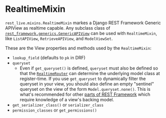 # RealtimeMixin

`rest_live.mixins.RealtimeMixin` markes a Django REST Framework
Generic APIView as realtime capable. Any subclass class of
[`rest_framework.generics.GenericAPIView`](https://www.django-rest-framework.org/api-guide/generic-views/#genericapiview)
can be used with `RealtimeMixin`, like `ListAPIView`, `RetrieveAPIView`, and `ModelViewSet`.

These are the View properties and methods used by the `RealtimeMixin`:

- `lookup_field` (defaults to `pk` in DRF)
- `queryset`
    * Even if `get_queryset()` is defined, `queryset` must
    also be defined so that the [`RealtimeRouter`](router.md)
    can determine the underlying model class at register-time.
    If you use `get_queryset` to dynamically filter the queryset
    in your view, you should also define an empty "sentinel" queryset
    on the view of the form `Model.queryset.none()`. This is
    what's recommended for other [parts of REST Framework](https://www.django-rest-framework.org/api-guide/permissions/#using-with-views-that-do-not-include-a-queryset-attribute)
    which require knowledge of a view's backing model.
- `get_serializer_class()` or `serializer_class`
- `permission_classes` or `get_permissions()`
